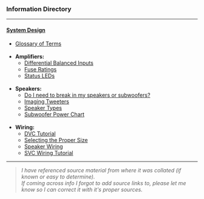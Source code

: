 ### Information Directory ###
---
#### [System Design](System%20Design) ####
  * [Glossary of Terms](Glossary%20of%20Terms.pdf) <br><br>
  * **Amplifiers:**
    * [Differential Balanced Inputs](Differential%20Balanced%20Inputs.pdf)
    * [Fuse Ratings](Amplifier%20Fuse%20Ratings.pdf)
    * [Status LEDs](Amplifier%20Status%20LEDs.pdf) <br><br>
  * **Speakers:**
    * [Do I need to break in my speakers or subwoofers?](Do%20I%20Need%20to%20Break%20in%20My%20Speakers%20or%20Subwoofers.pdf)
    * [Imaging Tweeters](Imaging%20Tweeters.pdf)
    * [Speaker Types](Speaker%20Types.pdf)
    * [Subwoofer Power Chart](Subwoofer%20Power%20Chart.pdf) <br><br>
  * **Wiring:**
    * [DVC Tutorial](DVC%20Wiring%20Tutorial.pdf)
    * [Selecting the Proper Size](Selecting%20the%20Proper%20Size%20Power%20Wire.pdf)
    * [Speaker Wiring](Speaker%20Wiring%20Tutorial.pdf)
    * [SVC Wiring Tutorial](SVC%20Wiring%20Tutorial.pdf)
  ---
> _I have referenced source material from where it was collated (if known or easy to determine). <br>If coming across info I forgot to add source links to, please let me know so I can correct it with it's proper sources._   
